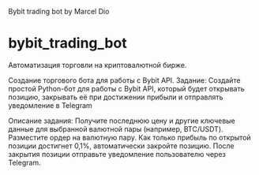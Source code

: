 Bybit trading bot by Marcel Dio
# bybit_trading_bot
Автоматизация торговли на криптовалютной бирже.

Создание торгового бота для работы с Bybit API.
Задание: Создайте простой Python-бот для работы с Bybit API, который будет открывать позицию, 
закрывать её при достижении прибыли и отправлять уведомление в Telegram

Описание задания:
Получите последнюю цену и другие ключевые данные для выбранной валютной пары (например, BTC/USDT).
Разместите ордер на валютную пару.
Как только прибыль по открытой позиции достигнет 0,1%, автоматически закройте позицию.
После закрытия позиции отправьте уведомление пользователю через Telegram.
